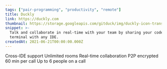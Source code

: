 ```yaml
---
tags: ["pair-programming", "productivity", "remote"]
title: Duckly
link: https://duckly.com
thumbnail: https://storage.googleapis.com/gitduck/img/duckly-icon-transparent.png
snippet: >-
  Talk and collaborate in real-time with your team by sharing your code and
  terminal with any IDE.
createdAt: 2021-06-21T00:00:00.000Z
---
```

Cross-IDE support
Unlimited rooms
Real-time collaboration
P2P encrypted
60 min per call
Up to 6 people on a call